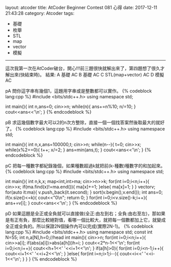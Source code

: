 layout: atcoder
title: AtCoder Beginner Contest 081 心得
date: 2017-12-11 21:43:28
category: Atcoder
tags: 
- 基礎
- 枚舉
- STL
- map
- vector
- 模擬
---
這次我第一次在AtCoder破台，開心!!!前三題很快就解出來了，第四題想了很久才解出來(快結束時)。
結果:
A 基礎 AC
B 基礎 AC
C STL(map+vector) AC
D 模擬 AC

pA
問你這字串有幾個1，這題用字串或是整數都可以實作。
{% codeblock lang:cpp %}
#include <bits/stdc++.h>
using namespace std;
 
int main(){
    int n,ans=0;
    cin>>n;
    while(n){
        ans+=n%10;
        n/=10;
    }
    cout<<ans<<'\n';
}
{% endcodeblock %}

pB
求這幾個數字最大可以2的n次方整除，直接一個一個找答案然後取最大的就好了。
{% codeblock lang:cpp %}
#include <bits/stdc++.h>
using namespace std;
 
int main(){
    int n,x,ans=100000,t;
    cin>>n;
    while(n--){
        t=0;
        cin>>x;
        while(x%2==0){
            t++;
            x/=2;
        }
        ans=min(ans,t);
    }
    cout<<ans<<'\n';
}
{% endcodeblock %}

pC
把每一種數字都紀錄幾個，如果種數超過k就把前(k-種數)種數字的和加起來。
{% codeblock lang:cpp %}
#include <bits/stdc++.h>
using namespace std;
 
int main(){
    int n,k,x;
    map<int,int>ma;
    cin>>n>>k;
    for(int i=0;i<n;i++){
        cin>>x;
        if(ma.find(x)!=ma.end()){
            ma[x]+=1;
        }else{
            ma[x]=1;
        }
    }
    vector<int>v;
    for(auto it:ma){
        v.push_back(it.second);
    }
    sort(v.begin(),v.end());
    int ans=0;
    if(v.size()<=k){
        cout<<"0\n";
        return 0;
    }
    for(int i=0;i<v.size()-k;i++){
        ans+=v[i];
    }
    cout<<ans<<'\n';
}
{% endcodeblock %}

pD
如果這題是全正或全負就可以直接做(全正:由左到右；全負:由右至左)，那如果是有正有負，那麼比較絕對值，看哪一個比較大，就把每一個數都加上它，就變成全正或全負的。所以保證2N個操作內可以完成(實際2N-1)。
{% codeblock lang:cpp %}
#include <bits/stdc++.h>
using namespace std;
const int N=55;
int n,a[N],h=0;//head
int main(){
    cin>>n;
    for(int i=0;i<n;i++){
        cin>>a[i];
        if(abs(a[i])>abs(a[h]))h=i;
    }
    cout<<2*n-1<<'\n';
    for(int i=0;i<n;i++){
        cout<<h+1<<' '<<i+1<<'\n';
    }
    if(a[h]>0){
        for(int i=0;i<n-1;i++){
            cout<<i+1<<' '<<i+2<<'\n';
        }
    }else{
        for(int i=n;i>1;i--){
            cout<<i<<' '<<i-1<<'\n';
        }
    }
}
{% endcodeblock %}